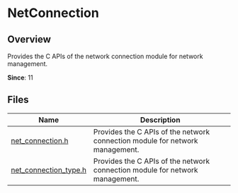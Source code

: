 # NetConnection

<!--Kit: Network Kit-->
<!--Subsystem: Communication-->
<!--Owner: @wmyao_mm-->
<!--Designer: @guo-min_net-->
<!--Tester: @tongxilin-->
<!--Adviser: @zhang_yixin13-->

## Overview

Provides the C APIs of the network connection module for network management.

**Since**: 11
## Files

| Name| Description|
| -- | -- |
| [net_connection.h](capi-net-connection-h.md) | Provides the C APIs of the network connection module for network management.|
| [net_connection_type.h](capi-net-connection-type-h.md) | Provides the C APIs of the network connection module for network management.|
